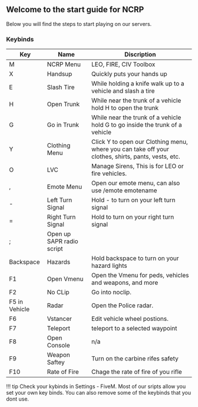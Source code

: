 ## Welcome to the start guide for NCRP
Below you will find the steps to start playing on our servers.

### Keybinds

| Key | Name | Discription |
| --- | ---- | ----------- |
| M | NCRP Menu | LEO, FIRE, CIV Toolbox |
| X | Handsup | Quickly puts your hands up |
| E | Slash Tire | While holding a knife walk up to a vehicle and slash a tire |
| H | Open Trunk | While near the trunk of a vehicle hold H to open the trunk |
| G | Go in Trunk | While near the trunk of a vehicle hold G to go inside the trunk of a vehicle |
| Y | Clothing Menu | Click Y to open our Clothing menu, where you can take off your clothes, shirts, pants, vests, etc.|
| O | LVC | Manage Sirens, This is for LEO or fire vehicles. |
| , | Emote Menu | Open our emote menu, can also use /emote emotename |
| - | Left Turn Signal | Hold - to turn on your left turn signal |
| = | Right Turn Signal | Hold to turn on your right turn signal |
| ; | Open up SAPR radio script |
| Backspace | Hazards | Hold backspace to turn on your hazard lights |
| F1 | Open Vmenu | Open the Vmenu for peds, vehicles and weapons, and more |
| F2 | No CLip | Go into noclip. |
| F5 in Vehicle | Radar | Open the Police radar. |
| F6 | Vstancer | Edit vehicle wheel postions. |
| F7 | Teleport | teleport to a selected waypoint |
| F8 | Open Console | n/a |
| F9 | Weapon Saftey | Turn on the carbine rifes safety |
| F10 | Rate of Fire | Chage the rate of fire of you rifle |

!!! tip
    Check your kybinds in Settings - FiveM. Most of our sripts allow you set your own key binds. You can also remove some of the keybinds that you dont use.




